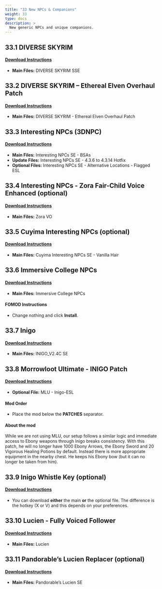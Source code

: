 ```yaml
---
title: "33 New NPCs & Companions"
weight: 33
type: docs
description: >
  New generic NPCs and unique companions.
---
```


## 33.1 DIVERSE SKYRIM

#### [Download Instructions](https://www.nexusmods.com/skyrimspecialedition/mods/7707?tab=files)

* **Main Files:** DIVERSE SKYRIM SSE

## 33.2 DIVERSE SKYRIM – Ethereal Elven Overhaul Patch

#### [Download Instructions](https://www.nexusmods.com/skyrimspecialedition/mods/26092?tab=files)

* **Main Files:** DIVERSE SKYRIM - Ethereal Elven Overhaul Patch

## 33.3 Interesting NPCs (3DNPC)

#### [Download Instructions](https://www.nexusmods.com/skyrimspecialedition/mods/29194?tab=files)

* **Main Files:** Interesting NPCs SE - BSAs
* **Update Files:** Interesting NPCs SE - 4.3.6 to 4.3.14 Hotfix
* **Optional Files:** Interesting NPCs SE - Alternative Locations - Flagged ESL

## 33.4 Interesting NPCs - Zora Fair-Child Voice Enhanced (optional)

#### [Download Instructions](https://www.nexusmods.com/skyrimspecialedition/mods/27448?tab=files)

* **Main Files:** Zora VO

## 33.5 Cuyima Interesting NPCs (optional)

#### [Download Instructions](https://www.nexusmods.com/skyrimspecialedition/mods/27330?tab=files)

* **Main Files:** Cuyima Interesting NPCs SE - Vanilla Hair

## 33.6 Immersive College NPCs

#### [Download Instructions](https://www.nexusmods.com/skyrimspecialedition/mods/9252?tab=files)

* **Main Files:** Immersive College NPCs

#### FOMOD Instructions

* Change nothing and click **Install**.

## 33.7 Inigo

#### [Download Instructions](https://www.nexusmods.com/skyrimspecialedition/mods/1461?tab=files)

* **Main Files:** INIGO_V2.4C SE

## 33.8 Morrowloot Ultimate - INIGO Patch

#### [Download Instructions](https://www.nexusmods.com/skyrimspecialedition/mods/3058?tab=files)

* **Optional File:** MLU - Inigo-ESL

#### Mod Order

- Place the mod below the **PATCHES** separator.

#### About the mod

While we are not using MLU, our setup follows a similar logic and immediate access to Ebony weapons through Inigo breaks consistency. With this patch, he will no longer have 1000 Ebony Arrows, the Ebony Sword and 20 Vigorous Healing Potions by default. Instead there is more appropriate equipment in the nearby chest. He keeps his Ebony bow (but it can no longer be taken from him).

## 33.9 Inigo Whistle Key (optional)

#### [Download Instructions](https://www.nexusmods.com/skyrimspecialedition/mods/29406?tab=files)

* You can download **either** the main **or** the optional file. The difference is the hotkey (X or V) and this depends on your preferences.

## 33.10 Lucien - Fully Voiced Follower

#### [Download Instructions](https://www.nexusmods.com/skyrimspecialedition/mods/20035?tab=files)

* **Main Files:** Lucien

## 33.11 Pandorable’s Lucien Replacer (optional)

#### [Download Instructions](https://www.nexusmods.com/skyrimspecialedition/mods/22598?tab=files)

* **Main Files:** Pandorable’s Lucien SE
